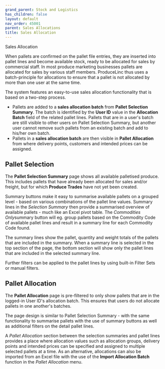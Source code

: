 ```yaml
---
grand_parent: Stock and Logistics
has_children: false
layout: default
nav_order: 45001
parent: Sales Allocations
title: Sales Allocation
---
```


Sales Allocation

When pallets are confirmed on the pallet file entries, they are inserted into pallet lines and become available stock, ready to be allocated for sales by commercial staff. In most produce marketing businesses pallets are allocated for sales by various staff members. ProduceLinc thus uses a batch-principle for allocations to ensure that a pallet is not allocated by more than one user at the same time.




The system features an easy-to-use sales allocation functionality that is based on a two-step process.

* Pallets are added to a **sales allocation batch** from **Pallet Selection Summary**. The batch is identified by the **User ID** value in the **Allocation Batch** field of the related pallet lines. Pallets that are in a user's batch are still visible to other users on Pallet Selection Summary, but another user cannot remove such pallets from an existing batch and add to his/her own batch.
* Pallets in a **sales allocation batch** are then visible in **Pallet Allocation** from where delivery points, customers and intended prices can be assigned.




Pallet Selection
----------------

The **Pallet Selection Summary** page shows all available palletised produce. This includes pallets that have already been allocated for sales and/or freight, but for which **Produce Trades** have not yet been created.




Summary buttons make it easy to summarise available pallets on a grouped level - based on various combinations of the pallet line values. Summary lines in the *Selection Summary* then provide a summarised overview of available pallets - much like an Excel pivot table. The *Commodities Only*summary button will eg. group pallets based on the Commodity Code of available pallet lines and result in a summary line for each Commodity Code found.




The summary lines show the pallet, quantity and weight totals of the pallets that are included in the summary. When a summary line is selected in the top section of the page, the bottom section will show only the pallet lines that are included in the selected summary line.




Further filters can be applied to the pallet lines by using built-in Filter Sets or manual filters.




Pallet Allocation
-----------------

The **Pallet Allocation** page is pre-filtered to only show pallets that are in the logged-in User ID's allocation batch. This ensures that users do not allocate pallets in one another's batches.




The page design is similar to Pallet Selection Summary - with the same functionality to summarise pallets with the use of summary buttons as well as additional filters on the detail pallet lines.




A *Pallet Allocation* section between the selection summaries and pallet lines provides a place where allocation values such as allocation groups, delivery points and intended prices can be specified and assigned to multiple selected pallets at a time. As an alternative, allocations can also be imported from an Excel file with the use of the **Import Allocation Batch** function in the *Pallet Allocation* menu.